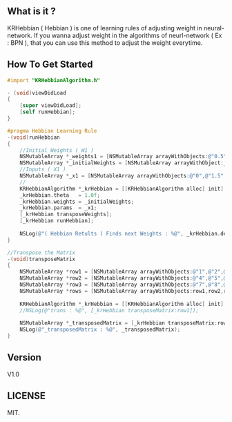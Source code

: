 ## What is it ?

KRHebbian ( Hebbian ) is one of learning rules of adjusting weight in neural-network. If you wanna adjust weight in the algorithms of neurl-network ( Ex : BPN ), that you can use this method to adjust the weight everytime.

## How To Get Started

``` objective-c
#import "KRHebbianAlgorithm.h"

- (void)viewDidLoad
{
    [super viewDidLoad];
    [self runHebbian];
}

#pragma Hebbian Learning Rule
-(void)runHebbian
{
    //Initial Weights ( W1 )
    NSMutableArray *_weights1 = [NSMutableArray arrayWithObjects:@"0.5",@"0",@"-1", @"1", nil];
    NSMutableArray *_initialWeights = [NSMutableArray arrayWithObject:_weights1];
    //Inputs ( X1 )
    NSMutableArray *_x1 = [NSMutableArray arrayWithObjects:@"0",@"1.5",@"-2", @"1", nil];
    //
    KRHebbianAlgorithm *_krHebbian = [[KRHebbianAlgorithm alloc] init];
    _krHebbian.theta   = 1.0f;
    _krHebbian.weights = _initialWeights;
    _krHebbian.params  = _x1;
    [_krHebbian transposeWeights];
    [_krHebbian runHebbian];
    
    NSLog(@"( Hebbian Retults ) Finds next Weights : %@", _krHebbian.deltaWeights);
}

//Transpose the Matrix
-(void)transposeMatrix
{
    NSMutableArray *row1 = [NSMutableArray arrayWithObjects:@"1",@"2",@"3", nil];
    NSMutableArray *row2 = [NSMutableArray arrayWithObjects:@"4",@"5",@"6", nil];
    NSMutableArray *row3 = [NSMutableArray arrayWithObjects:@"7",@"8",@"9", nil];
    NSMutableArray *rows = [NSMutableArray arrayWithObjects:row1,row2,row3, nil];
    
    KRHebbianAlgorithm *_krHebbian = [[KRHebbianAlgorithm alloc] init];
    //NSLog(@"trans : %@", [_krHebbian transposeMatrix:row1]);
    
    NSMutableArray *_transposedMatrix = [_krHebbian transposeMatrix:rows];
    NSLog(@"_transposedMatrix : %@", _transposedMatrix);
}
```

## Version

V1.0

## LICENSE

MIT.

